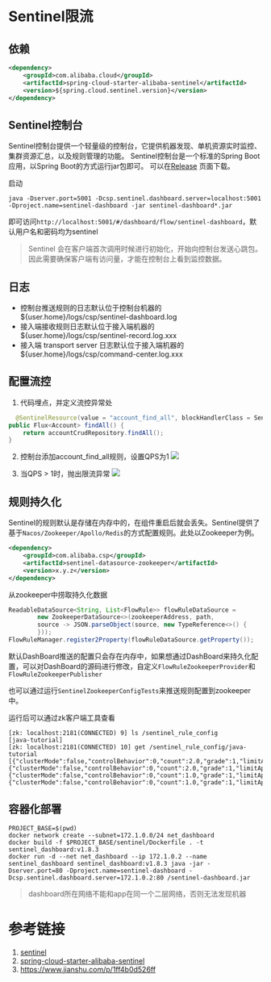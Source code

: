 # Sentinel限流

## 依赖
```xml
<dependency>
    <groupId>com.alibaba.cloud</groupId>
    <artifactId>spring-cloud-starter-alibaba-sentinel</artifactId>
    <version>${spring.cloud.sentinel.version}</version>
</dependency>
```

## Sentinel控制台

Sentinel控制台提供一个轻量级的控制台，它提供机器发现、单机资源实时监控、集群资源汇总，以及规则管理的功能。 Sentinel控制台是一个标准的Spring Boot应用，以Spring Boot的方式运行jar包即可。
可以在[Release](https://github.com/alibaba/Sentinel/releases) 页面下载。

启动

```shell
java -Dserver.port=5001 -Dcsp.sentinel.dashboard.server=localhost:5001 -Dproject.name=sentinel-dashboard -jar sentinel-dashboard*.jar
```

即可访问`http://localhost:5001/#/dashboard/flow/sentinel-dashboard`，默认用户名和密码均为sentinel

> Sentinel 会在客户端首次调用时候进行初始化，开始向控制台发送心跳包。因此需要确保客户端有访问量，才能在控制台上看到监控数据。

## 日志

- 控制台推送规则的日志默认位于控制台机器的 ${user.home}/logs/csp/sentinel-dashboard.log
- 接入端接收规则日志默认位于接入端机器的 ${user.home}/logs/csp/sentinel-record.log.xxx
- 接入端 transport server 日志默认位于接入端机器的 ${user.home}/logs/csp/command-center.log.xxx


## 配置流控

1. 代码埋点，并定义流控异常处
```java
  @SentinelResource(value = "account_find_all", blockHandlerClass = SentinelBlockHandler.class, blockHandler = "blockHandler")
public Flux<Account> findAll() {
    return accountCrudRepository.findAll();
}
```

2. 控制台添加account_find_all规则，设置QPS为1
![](https://shinerio.oss-cn-beijing.aliyuncs.com/blog_images/uncategory20220129221523.png)

3. 当QPS > 1时，抛出限流异常
![](https://shinerio.oss-cn-beijing.aliyuncs.com/blog_images/uncategory20220129221717.png)

## 规则持久化

Sentinel的规则默认是存储在内存中的，在组件重启后就会丢失。Sentinel提供了基于`Nacos/Zookeeper/Apollo/Redis`的方式配置规则。此处以Zookeeper为例。

```xml
<dependency>
    <groupId>com.alibaba.csp</groupId>
    <artifactId>sentinel-datasource-zookeeper</artifactId>
    <version>x.y.z</version>
</dependency>
```

从zookeeper中捞取持久化数据

```java
ReadableDataSource<String, List<FlowRule>> flowRuleDataSource =
        new ZookeeperDataSource<>(zookeeperAddress, path,
        source -> JSON.parseObject(source, new TypeReference<>() {
        }));
FlowRuleManager.register2Property(flowRuleDataSource.getProperty());
```

默认DashBoard推送的配置只会存在内存中，如果想通过DashBoard来持久化配置，可以对DashBoard的源码进行修改，自定义`FlowRuleZookeeperProvider`和`FlowRuleZookeeperPublisher`

也可以通过运行`SentinelZookeeperConfigTests`来推送规则配置到zookeeper中。

运行后可以通过zk客户端工具查看
```shell
[zk: localhost:2181(CONNECTED) 9] ls /sentinel_rule_config
[java-tutorial]
[zk: localhost:2181(CONNECTED) 10] get /sentinel_rule_config/java-tutorial 
[{"clusterMode":false,"controlBehavior":0,"count":2.0,"grade":1,"limitApp":"default","maxQueueingTimeMs":500,"regex":false,"resource":"account_find_all","strategy":0,"warmUpPeriodSec":10},{"clusterMode":false,"controlBehavior":0,"count":2.0,"grade":1,"limitApp":"default","maxQueueingTimeMs":500,"regex":false,"resource":"account_find_by_id","strategy":0,"warmUpPeriodSec":10},{"clusterMode":false,"controlBehavior":0,"count":1.0,"grade":1,"limitApp":"default","maxQueueingTimeMs":500,"regex":false,"resource":"account_delete","strategy":0,"warmUpPeriodSec":10},{"clusterMode":false,"controlBehavior":0,"count":1.0,"grade":1,"limitApp":"default","maxQueueingTimeMs":500,"regex":false,"resource":"account_insert","strategy":0,"warmUpPeriodSec":10}]
```

## 容器化部署

```shell
PROJECT_BASE=$(pwd)
docker network create --subnet=172.1.0.0/24 net_dashboard
docker build -f $PROJECT_BASE/sentinel/Dockerfile . -t sentinel_dashboard:v1.8.3
docker run -d --net net_dashboard --ip 172.1.0.2 --name sentinel_dashboard sentinel_dashboard:v1.8.3 java -jar -Dserver.port=80 -Dproject.name=sentinel-dashboard -Dcsp.sentinel.dashboard.server=172.1.0.2:80 /sentinel-dashboard.jar
```

> dashboard所在网络不能和app在同一个二层网络，否则无法发现机器

# 参考链接

1. [sentinel](https://github.com/alibaba/Sentinel/wiki)
2. [spring-cloud-starter-alibaba-sentinel](https://github.com/alibaba/spring-cloud-alibaba/wiki/Sentinel)
3. https://www.jianshu.com/p/1ff4b0d526ff